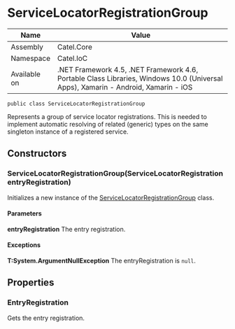 

# ServiceLocatorRegistrationGroup

Name|Value
---|---
Assembly|Catel.Core
Namespace|Catel.IoC
Available on|.NET Framework 4.5, .NET Framework 4.6, Portable Class Libraries, Windows 10.0 (Universal Apps), Xamarin - Android, Xamarin - iOS

```
public class ServiceLocatorRegistrationGroup
```

Represents a group of service locator registrations. This is needed to implement automatic
    resolving of related (generic) types on the same singleton instance of a registered service.



## Constructors

### ServiceLocatorRegistrationGroup(ServiceLocatorRegistration entryRegistration)

Initializes a new instance of the [ServiceLocatorRegistrationGroup](#) class.

#### Parameters

**entryRegistration**
The entry registration.

#### Exceptions

**T:System.ArgumentNullException**
The entryRegistration is ```null```.



## Properties

### EntryRegistration

Gets the entry registration.



